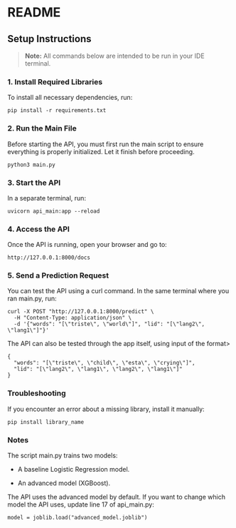 # README

## Setup Instructions

> **Note:** All commands below are intended to be run in your IDE terminal.

### 1. Install Required Libraries

To install all necessary dependencies, run:

```
pip install -r requirements.txt
```

### 2. Run the Main File

Before starting the API, you must first run the main script to ensure everything is properly initialized. Let it finish before proceeding.

```
python3 main.py
```
### 3. Start the API

In a separate terminal, run:

```
uvicorn api_main:app --reload
```
### 4. Access the API

Once the API is running, open your browser and go to:

```
http://127.0.0.1:8000/docs
```
### 5. Send a Prediction Request

You can test the API using a curl command. In the same terminal where you ran main.py, run:

```
curl -X POST "http://127.0.0.1:8000/predict" \
  -H "Content-Type: application/json" \
  -d '{"words": "[\"triste\", \"world\"]", "lid": "[\"lang2\", \"lang1\"]"}'
```

The API can also be tested through the app itself, using input of the format>

```
{
  "words": "[\"triste\", \"child\", \"esta\", \"crying\"]", 
  "lid": "[\"lang2\", \"lang1\", \"lang2\", \"lang1\"]"
}
```

### Troubleshooting

If you encounter an error about a missing library, install it manually:

```
pip install library_name
```

### Notes

The script main.py trains two models:

  - A baseline Logistic Regression model.

  - An advanced model (XGBoost).

The API uses the advanced model by default. If you want to change which model the API uses, update line 17 of api_main.py:

```
model = joblib.load("advanced_model.joblib")
```


